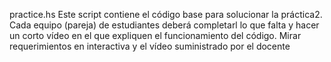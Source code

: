 practice.hs
Este script contiene el código base para solucionar la práctica2.
Cada equipo (pareja) de estudiantes deberá completarl lo que falta y hacer un corto vídeo en el que expliquen el funcionamiento del código.
Mirar requerimientos en interactiva y el vídeo suministrado por el docente
